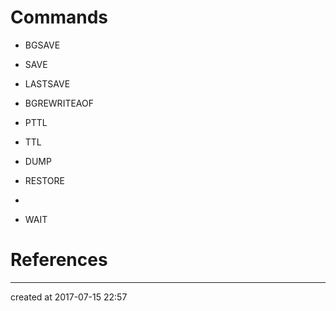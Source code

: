 # Commands

- BGSAVE
- SAVE
- LASTSAVE
- BGREWRITEAOF






- PTTL 
- TTL 
- DUMP 
- RESTORE
- ​






- WAIT









# References

---

created at 2017-07-15 22:57